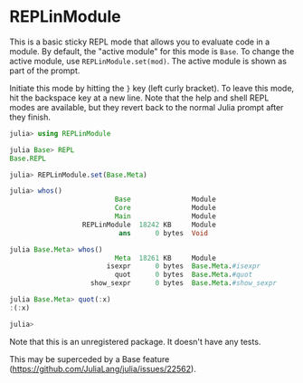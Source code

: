 # REPLinModule

This is a basic sticky REPL mode that allows you to evaluate code in a module. By default, the "active module" for this mode is `Base`. To change the active module, use `REPLinModule.set(mod)`. The active module is shown as part of the prompt.

Initiate this mode by hitting the `}` key (left curly bracket). To leave this mode, hit the backspace key at a new line. Note that the help and shell REPL modes are available, but they revert back to the normal Julia prompt after they finish. 


```julia
julia> using REPLinModule

julia Base> REPL
Base.REPL

julia> REPLinModule.set(Base.Meta)

julia> whos()
                          Base               Module
                          Core               Module
                          Main               Module
                  REPLinModule  18242 KB     Module
                           ans      0 bytes  Void

julia Base.Meta> whos()
                          Meta  18261 KB     Module
                        isexpr      0 bytes  Base.Meta.#isexpr
                          quot      0 bytes  Base.Meta.#quot
                    show_sexpr      0 bytes  Base.Meta.#show_sexpr

julia Base.Meta> quot(:x)
:(:x)

julia>
```

Note that this is an unregistered package. It doesn't have any tests. 

This may be superceded by a Base feature (https://github.com/JuliaLang/julia/issues/22562).
